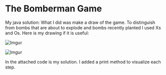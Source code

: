 # The Bomberman Game
My java solution:
What I did was make a draw of the game. To distinguish from bombs that are about to explode and bombs recently planted I used Xs and Os. Here is my drawing if it is useful:

![Imgur](https://i.imgur.com/xIuYG2A.jpg)

![Imgur](https://i.imgur.com/OhZXr7T.jpg)

In the attached code is my solution. I added a print method to visualize each step.
